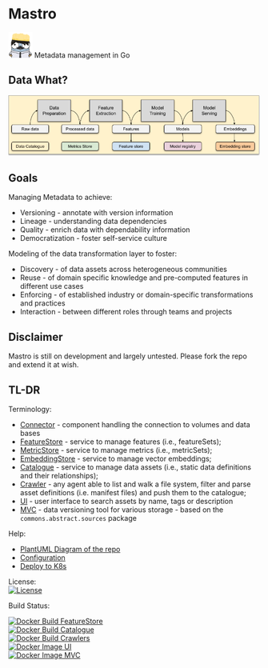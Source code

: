 # Mastro
<img src="docs/images/mastro_gopher.png" style="width:3rem;" alt="Mastro logo" /> Metadata management in Go


## Data What?
![ML Process](img/ml_dev_process.png)

## Goals
Managing Metadata to achieve:
- Versioning - annotate with version information
- Lineage - understanding data dependencies
- Quality - enrich data with dependability information
- Democratization - foster self-service culture

Modeling of the data transformation layer to foster:
- Discovery - of data assets across heterogeneous communities
- Reuse - of domain specific knowledge and pre-computed features in different use cases
- Enforcing - of established industry or domain-specific transformations and practices
- Interaction - between different roles through teams and projects

## Disclaimer

Mastro is still on development and largely untested. Please fork the repo and extend it at wish.

## TL-DR

Terminology:
* [Connector](commons/CONNECTORS.md) - component handling the connection to volumes and data bases
* [FeatureStore](featurestore/README.md) - service to manage features (i.e., featureSets);
* [MetricStore](metricstore/README.md) - service to manage metrics (i.e., metricSets);
* [EmbeddingStore](embeddingstore/README.md) - service to manage vector embeddings;
* [Catalogue](catalogue/README.md) - service to manage data assets (i.e., static data definitions and their relationships);
* [Crawler](crawlers/README.md) - any agent able to list and walk a file system, filter and parse asset definitions (i.e. manifest files) and push them to the catalogue;
* [UI](ui/README.md) - user interface to search assets by name, tags or description
* [MVC](mvc/README.md) - data versioning tool for various storage - based on the `commons.abstract.sources` package

Help:
* [PlantUML Diagram of the repo](https://www.dumels.com/diagram/4a292159-170b-4abd-bb7a-b93a86c746a7)
* [Configuration](commons/CONFIGURATION.md)
* [Deploy to K8s](K8S-DEPLOY.md)

License:  
[![License](https://img.shields.io/badge/License-Apache%202.0-blue.svg)](https://opensource.org/licenses/Apache-2.0)

Build Status:

[![Docker Build FeatureStore](https://github.com/data-mill-cloud/mastro/actions/workflows/docker-build-featurestore.yml/badge.svg)](https://github.com/data-mill-cloud/mastro/actions/workflows/docker-build-featurestore.yml)  
[![Docker Build Catalogue](https://github.com/data-mill-cloud/mastro/actions/workflows/docker-build-catalogue.yml/badge.svg)](https://github.com/data-mill-cloud/mastro/actions/workflows/docker-build-catalogue.yml)  
[![Docker Build Crawlers](https://github.com/data-mill-cloud/mastro/actions/workflows/docker-build-crawlers.yml/badge.svg)](https://github.com/data-mill-cloud/mastro/actions/workflows/docker-build-crawlers.yml)  
[![Docker Image UI](https://github.com/data-mill-cloud/mastro/actions/workflows/docker-build-ui.yml/badge.svg)](https://github.com/data-mill-cloud/mastro/actions/workflows/docker-build-ui.yml)  
[![Docker Image MVC](https://github.com/data-mill-cloud/mastro/actions/workflows/docker-build-mvc.yml/badge.svg)](https://github.com/data-mill-cloud/mastro/actions/workflows/docker-build-mvc.yml)  
